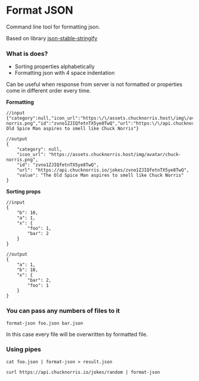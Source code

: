 # Format JSON

Command line tool for formatting json.

Based on library [json-stable-stringify](https://github.com/substack/json-stable-stringify)

### What is does?

- Sorting properties alphabetically
- Formatting json with 4 space indentation

Can be useful when response from server is not formatted or properties come in different order every time.

__Formatting__ 
```
//input
{"category":null,"icon_url":"https:\/\/assets.chucknorris.host\/img\/avatar\/chuck-norris.png","id":"zvno1ZJIQfetnTX5ye8TwQ","url":"https:\/\/api.chucknorris.io\/jokes\/zvno1ZJIQfetnTX5ye8TwQ","value":"The Old Spice Man aspires to smell like Chuck Norris"}

//output
{
    "category": null,
    "icon_url": "https://assets.chucknorris.host/img/avatar/chuck-norris.png",
    "id": "zvno1ZJIQfetnTX5ye8TwQ",
    "url": "https://api.chucknorris.io/jokes/zvno1ZJIQfetnTX5ye8TwQ",
    "value": "The Old Spice Man aspires to smell like Chuck Norris"
}
```
__Sorting props__

```
//input
{
    "b": 10,
    "a": 1,
    "x": {
        "foo": 1,
        "bar": 2
    }
}

//output
{
    "a": 1,
    "b": 10,
    "x": {
        "bar": 2,
        "foo": 1
    }
}
```

### You can pass any numbers of files to it

`format-json foo.json bar.json`

In this case every file will be overwritten by formatted file.


### Using pipes

`cat foo.json | format-json > result.json`


`curl https://api.chucknorris.io/jokes/random | format-json`

